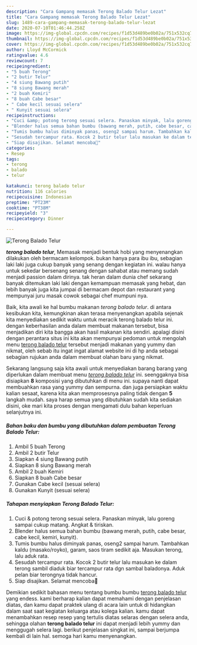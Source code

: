 ```yaml
---
description: "Cara Gampang memasak Terong Balado Telur Lezat"
title: "Cara Gampang memasak Terong Balado Telur Lezat"
slug: 1489-cara-gampang-memasak-terong-balado-telur-lezat
date: 2020-07-10T01:46:44.258Z
image: https://img-global.cpcdn.com/recipes/f1d53d489be0b02a/751x532cq70/terong-balado-telur-foto-resep-utama.jpg
thumbnail: https://img-global.cpcdn.com/recipes/f1d53d489be0b02a/751x532cq70/terong-balado-telur-foto-resep-utama.jpg
cover: https://img-global.cpcdn.com/recipes/f1d53d489be0b02a/751x532cq70/terong-balado-telur-foto-resep-utama.jpg
author: Lloyd McCormick
ratingvalue: 4.6
reviewcount: 7
recipeingredient:
- "5 buah Terong"
- "2 butir Telur"
- "4 siung Bawang putih"
- "8 siung Bawang merah"
- "2 buah Kemiri"
- "8 buah Cabe besar"
- " Cabe kecil sesuai selera"
- " Kunyit sesuai selera"
recipeinstructions:
- "Cuci &amp; potong terong sesuai selera. Panaskan minyak, lalu goreng sampai cukup matang. Angkat &amp; tiriskan."
- "Blender halus semua bahan bumbu (bawang merah, putih, cabe besar, cabe kecil, kemiri, kunyit)."
- "Tumis bumbu halus diminyak panas, oseng2 sampai harum. Tambahkan kaldu (masako/royko), garam, saos tiram sedikit aja. Masukan terong, lalu aduk rata."
- "Sesudah tercampur rata. Kocok 2 butir telur lalu masukan ke dalam terong sambil diaduk biar tercampur rata dgn sambal baladonya. Aduk pelan biar terongnya tidak hancur."
- "Siap disajikan. Selamat mencoba🥰"
categories:
- Resep
tags:
- terong
- balado
- telur

katakunci: terong balado telur 
nutrition: 116 calories
recipecuisine: Indonesian
preptime: "PT23M"
cooktime: "PT38M"
recipeyield: "3"
recipecategory: Dinner

---
```



![Terong Balado Telur](https://img-global.cpcdn.com/recipes/f1d53d489be0b02a/751x532cq70/terong-balado-telur-foto-resep-utama.jpg)

<b><i>terong balado telur</i></b>, Memasak menjadi bentuk hobi yang menyenangkan dilakukan oleh bermacam kelompok. bukan hanya para ibu ibu, sebagian laki laki juga cukup banyak yang senang dengan kegiatan ini. walau hanya untuk sekedar bersenang senang dengan sahabat atau memang sudah menjadi passion dalam dirinya. tak heran dalam dunia chef sekarang banyak ditemukan laki laki dengan kemampuan memasak yang hebat, dan lebih banyak juga kita jumpai di bermacam depot dan restaurant yang mempunyai juru masak cowok sebagai chef mumpuni nya.

Baik, kita awali ke hal bumbu makanan <i>terong balado telur</i>. di antara kesibukan kita, kemungkinan akan terasa menyenangkan apabila sejenak kita menyediakan sedikit waktu untuk meracik terong balado telur ini. dengan keberhasilan anda dalam membuat makanan tersebut, bisa menjadikan diri kita bangga akan hasil makanan kita sendiri. apalagi disini dengan perantara situs ini kita akan mempunyai pedoman untuk mengolah menu <u>terong balado telur</u> tersebut menjadi makanan yang yummy dan nikmat, oleh sebab itu ingat ingat alamat website ini di hp anda sebagai sebagian rujukan anda dalam membuat olahan baru yang nikmat.




Sekarang langsung saja kita awali untuk menyediakan barang barang yang diperlukan dalam membuat menu <u><i>terong balado telur</i></u> ini. seenggaknya bisa disiapkan <b>8</b> komposisi yang dibutuhkan di menu ini. supaya nanti dapat membuahkan rasa yang yummy dan sempurna. dan juga persiapkan waktu kalian sesaat, karena kita akan memprosesnya paling tidak dengan <b>5</b> langkah mudah. saya harap semua yang dibutuhkan sudah kita sediakan disini, oke mari kita proses dengan mengamati dulu bahan keperluan selanjutnya ini.

<!--inarticleads1-->

##### Bahan baku dan bumbu yang dibutuhkan dalam pembuatan Terong Balado Telur:

1. Ambil 5 buah Terong
1. Ambil 2 butir Telur
1. Siapkan 4 siung Bawang putih
1. Siapkan 8 siung Bawang merah
1. Ambil 2 buah Kemiri
1. Siapkan 8 buah Cabe besar
1. Gunakan  Cabe kecil (sesuai selera)
1. Gunakan  Kunyit (sesuai selera)




<!--inarticleads2-->

##### Tahapan menyiapkan Terong Balado Telur:

1. Cuci &amp; potong terong sesuai selera. Panaskan minyak, lalu goreng sampai cukup matang. Angkat &amp; tiriskan.
1. Blender halus semua bahan bumbu (bawang merah, putih, cabe besar, cabe kecil, kemiri, kunyit).
1. Tumis bumbu halus diminyak panas, oseng2 sampai harum. Tambahkan kaldu (masako/royko), garam, saos tiram sedikit aja. Masukan terong, lalu aduk rata.
1. Sesudah tercampur rata. Kocok 2 butir telur lalu masukan ke dalam terong sambil diaduk biar tercampur rata dgn sambal baladonya. Aduk pelan biar terongnya tidak hancur.
1. Siap disajikan. Selamat mencoba🥰




Demikian sedikit bahasan menu tentang bumbu bumbu <u>terong balado telur</u> yang endess. kami berharap kalian dapat memahami dengan penjelasan diatas, dan kamu dapat praktek ulang di acara lain untuk di hidangkan dalam saat saat kegiatan keluarga atau kolega kalian. kamu dapat menambahkan resep resep yang tertulis diatas selaras dengan selera anda, sehingga olahan <b>terong balado telur</b> ini dapat menjadi lebih yummy dan menggugah selera lagi. berikut penjelasan singkat ini, sampai berjumpa kembali di lain hal. semoga hari kamu menyenangkan.
